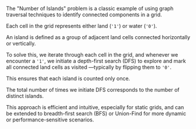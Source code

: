 The "Number of Islands" problem is a classic example of using graph traversal techniques to identify connected components in a grid. 

Each cell in the grid represents either land (`'1'`) or water (`'0'`). 

An island is defined as a group of adjacent land cells connected horizontally or vertically. 

To solve this, we iterate through each cell in the grid,
and whenever we encounter a `'1'`, 
we initiate a depth-first search (DFS) 
to explore and mark all connected land cells as visited
—typically by flipping them to `'0'`. 

This ensures that each island is counted only once. 

The total number of times we initiate DFS corresponds to the number of distinct islands. 

This approach is efficient and intuitive, 
especially for static grids, and can be extended to breadth-first search (BFS) or Union-Find for more dynamic or performance-sensitive scenarios.

